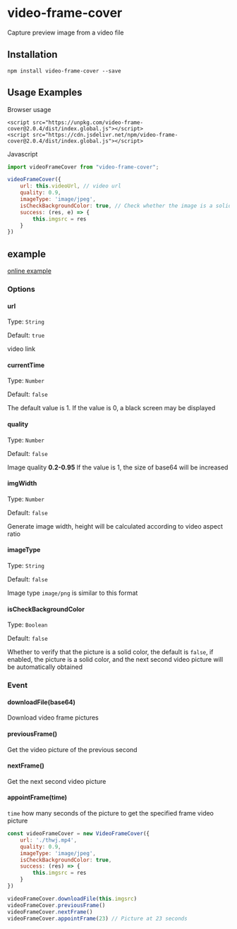 # video-frame-cover
Capture preview image from a video file

## Installation
```
npm install video-frame-cover --save

```
## Usage Examples
Browser usage 
```
<script src="https://unpkg.com/video-frame-cover@2.0.4/dist/index.global.js"></script>
<script src="https://cdn.jsdelivr.net/npm/video-frame-cover@2.0.4/dist/index.global.js"></script>
```

Javascript

``` js
import videoFrameCover from "video-frame-cover";

videoFrameCover({
    url: this.videoUrl, // video url
    quality: 0.9,
    imageType: 'image/jpeg',
    isCheckBackgroundColor: true, // Check whether the image is a solid color
    success: (res, e) => {
        this.imgsrc = res
    }
})
```
## example
[online example](https://move132.github.io/video-frame-cover/example/)

### Options

#### url
Type: `String`

Default: `true`

video link

#### currentTime
Type: `Number`

Default: `false`

The default value is 1. If the value is 0, a black screen may be displayed


#### quality
Type: `Number`

Default: `false`

Image quality **0.2-0.95** If the value is 1, the size of base64 will be increased


#### imgWidth
Type: `Number`

Default: `false`

Generate image width, height will be calculated according to video aspect ratio


#### imageType
Type: `String`

Default: `false`

Image type ``image/png`` is similar to this format

#### isCheckBackgroundColor
Type: `Boolean`

Default: `false`

Whether to verify that the picture is a solid color, the default is `false`, if enabled, the picture is a solid color, and the next second video picture will be automatically obtained


### Event

#### downloadFile(base64)

Download video frame pictures

#### previousFrame()

Get the video picture of the previous second

#### nextFrame()

Get the next second video picture

#### appointFrame(time)

`time` how many seconds of the picture to get the specified frame video picture

```js
const videoFrameCover = new VideoFrameCover({
    url: './thwj.mp4', 
    quality: 0.9,
    imageType: 'image/jpeg',
    isCheckBackgroundColor: true,
    success: (res) => {
        this.imgsrc = res
    }
})

videoFrameCover.downloadFile(this.imgsrc)
videoFrameCover.previousFrame()
videoFrameCover.nextFrame()
videoFrameCover.appointFrame(23) // Picture at 23 seconds
```
